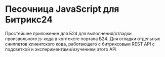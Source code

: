 # Песочница JavaScript для Битрикс24

Простейшее приложение для Б24 для выполнения/отладки произвольного js-кода в контексте портала Б24. Для отладки отдельных сниппетов клиентского кода, работающего с битриксовым REST API с подсветкой и экспериментами/изучением этого API.

